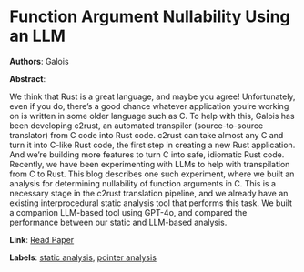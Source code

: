 # Function Argument Nullability Using an LLM

**Authors**: Galois

**Abstract**:

We think that Rust is a great language, and maybe you agree! Unfortunately, even if you do, there’s a good chance whatever application you’re working on is written in some older language such as C. To help with this, Galois has been developing c2rust, an automated transpiler (source-to-source translator) from C code into Rust code. c2rust can take almost any C and turn it into C-like Rust code, the first step in creating a new Rust application. And we’re building more features to turn C into safe, idiomatic Rust code. Recently, we have been experimenting with LLMs to help with transpilation from C to Rust. This blog describes one such experiment, where we built an analysis for determining nullability of function arguments in C. This is a necessary stage in the c2rust translation pipeline, and we already have an existing interprocedural static analysis tool that performs this task. We built a companion LLM-based tool using GPT-4o, and compared the performance between our static and LLM-based analysis. 

**Link**: [Read Paper](https://galois.com/blog/2024/11/function-argument-nullability-using-an-llm/)

**Labels**: [static analysis](../../labels/static_analysis.md), [pointer analysis](../../labels/pointer_analysis.md)
